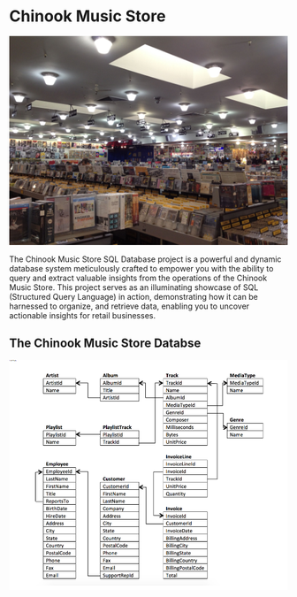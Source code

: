# Chinook Music Store
![Music Store](Images/Music-Store-Image.jpg)

 The Chinook Music Store SQL Database project is a powerful and dynamic database system meticulously crafted to empower you with the ability to query and extract valuable insights from the operations of the Chinook Music Store. This project serves as an illuminating showcase of SQL (Structured Query Language) in action, demonstrating how it can be harnessed to organize, and retrieve data, enabling you to uncover actionable insights for retail businesses.



## The Chinook Music Store Databse 
![Database ERD](Images/Schema.png)
